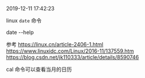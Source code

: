 2019-12-11 17:42:23

linux `date` 命令

date --help

参考 https://linux.cn/article-2406-1.html
https://www.linuxidc.com/Linux/2016-11/137559.htm
https://blog.csdn.net/jk110333/article/details/8590746

cal 命令可以查看当月的日历
